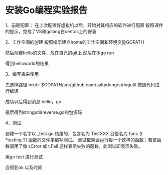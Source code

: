 # 安装Go编程实验报告
1、前期配置：
  在上次配置好虚拟机以后，开始对其相应的软件进行配置
  按照课件的提示，完成了VS和golang在centos上的安装
  
2、工作空间的创建
  按照指示建立home的工作空间和环境变量GOPATH
  
  然后创建hello的文件，放在自己的git上
  然后在本go run
  
  得到helloworld的结果
  
  3、编写库来使用
  
  先选择路径
  mkdir $GOPATH/src/github.com/saltydong/stringutil
  按照代码进行编译
  
  成功以后得到消息 hello，go
  
  最后得到stringutil/reverse.go的包源码
  
  4、测试
  
  创建一个名字以 _test.go 结尾的，包含名为 TestXXX 且签名为 func (t *testing.T) 函数的文件来编写测试。 测试框架会运行每一个这样的函数；若该函数调用了像 t.Error 或 t.Fail 这样表示失败的函数，此测试即表示失败。

  用go test 进行测试
  
  会得到ok 以及时间
